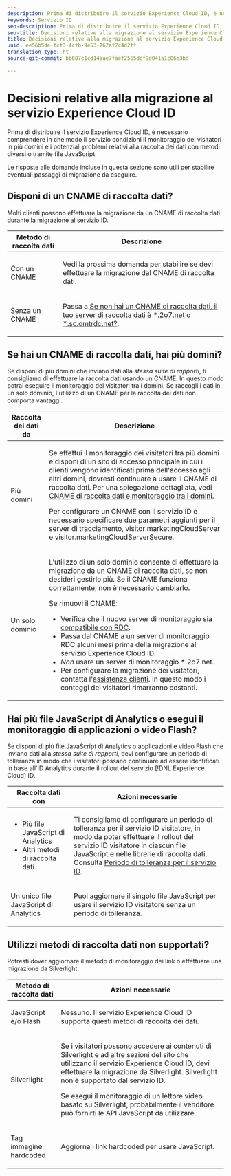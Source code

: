 ```yaml
---
description: Prima di distribuire il servizio Experience Cloud ID, è necessario comprendere in che modo il servizio condizioni il monitoraggio dei visitatori in più domini e i potenziali problemi relativi alla raccolta dei dati con metodi diversi o tramite file JavaScript.
keywords: Servizio ID
seo-description: Prima di distribuire il servizio Experience Cloud ID, è necessario comprendere in che modo il servizio condizioni il monitoraggio dei visitatori in più domini e i potenziali problemi relativi alla raccolta dei dati con metodi diversi o tramite file JavaScript.
seo-title: Decisioni relative alla migrazione al servizio Experience Cloud ID
title: Decisioni relative alla migrazione al servizio Experience Cloud ID
uuid: ee56b5de-fcf3-4cfb-9e53-762af7c4d2ff
translation-type: ht
source-git-commit: bb687c1cd14aae7faef2565dcf9d041a1c06e3bd

---
```



# Decisioni relative alla migrazione al servizio Experience Cloud ID

Prima di distribuire il servizio Experience Cloud ID, è necessario comprendere in che modo il servizio condizioni il monitoraggio dei visitatori in più domini e i potenziali problemi relativi alla raccolta dei dati con metodi diversi o tramite file JavaScript.

Le risposte alle domande incluse in questa sezione sono utili per stabilire eventuali passaggi di migrazione da eseguire.

## Disponi di un CNAME di raccolta dati?

Molti clienti possono effettuare la migrazione da un CNAME di raccolta dati durante la migrazione al servizio ID.

<table id="table_13F7C1E3D64D4F86B0149C9D3B54AADD"> 
 <thead> 
  <tr> 
   <th colname="col1" class="entry"> Metodo di raccolta dati </th> 
   <th colname="col2" class="entry"> Descrizione </th> 
  </tr> 
 </thead>
 <tbody> 
  <tr> 
   <td colname="col1"> <p>Con un CNAME </p> </td> 
   <td colname="col2"> <p>Vedi la prossima domanda per stabilire se devi effettuare la migrazione dal CNAME di raccolta dati. </p> </td> 
  </tr> 
  <tr> 
   <td colname="col1"> <p>Senza un CNAME </p> </td> 
   <td colname="col2"> <p>Passa a <a href="../../mcvid-reference/mcvid-analytics-reference/mcvid-migration-decisions.md#section-34dabde7780e4a339f134c0ca7768961" format="dita" scope="local">Se non hai un CNAME di raccolta dati, il tuo server di raccolta dati è *.2o7.net o *.sc.omtrdc.net?</a>. </p> </td> 
  </tr> 
 </tbody> 
</table>

## Se hai un CNAME di raccolta dati, hai più domini?

Se disponi di più domini che inviano dati alla *stessa suite di rapporti*, ti consigliamo di effettuare la raccolta dati usando un CNAME. In questo modo potrai eseguire il monitoraggio dei visitatori tra i domini. Se raccogli i dati in un solo dominio, l&#39;utilizzo di un CNAME per la raccolta dei dati non comporta vantaggi.

<table id="table_D132BCA243E54657AEC930559343FDD3"> 
 <thead> 
  <tr> 
   <th colname="col1" class="entry"> Raccolta dei dati da </th> 
   <th colname="col2" class="entry"> Descrizione </th> 
  </tr> 
 </thead>
 <tbody> 
  <tr> 
   <td colname="col1"> <p>Più domini </p> </td> 
   <td colname="col2"> <p>Se effettui il monitoraggio dei visitatori tra più domini e disponi di un sito di accesso principale in cui i clienti vengono identificati prima dell'accesso agli altri domini, dovresti continuare a usare il CNAME di raccolta dati. Per una spiegazione dettagliata, vedi <a href="../../mcvid-reference/mcvid-analytics-reference/mcvid-cname.md#concept-4df91f8a30ad4ec7a01eb943d579cc9d" format="dita" scope="local">CNAME di raccolta dati e monitoraggio tra i domini</a>. </p> <p>Per configurare un CNAME con il servizio ID è necessario specificare due parametri aggiunti per il server di tracciamento, <span class="codeph">visitor.marketingCloudServer</span> e <span class="codeph">visitor.marketingCloudServerSecure</span>. </p> </td> 
  </tr> 
  <tr> 
   <td colname="col1"> <p>Un solo dominio </p> </td> 
   <td colname="col2"> <p>L'utilizzo di un solo dominio consente di effettuare la migrazione da un CNAME di raccolta dati, se non desideri gestirlo più. Se il CNAME funziona correttamente, non è necessario cambiarlo. </p> <p>Se rimuovi il CNAME: </p> 
    <ul id="ul_12CDECEFC7BB41A18895B507CAA42315"> 
     <li id="li_32E2CD3E58454E20A642BADE507AE86E">Verifica che il nuovo server di monitoraggio sia <a href="https://marketing.adobe.com/resources/help/en_US/whitepapers/rdc/" format="https" scope="external">compatibile con RDC</a>. </li> 
     <li id="li_865BB6DAA3594EBBAB688E73C8343762">Passa dal CNAME a un server di monitoraggio RDC alcuni mesi prima della migrazione al servizio <span class="keyword">Experience Cloud ID</span>. </li> 
     <li id="li_284A015177554C848C8648DC5BBAA365"> <i>Non</i> usare un server di monitoraggio <span class="codeph">*.2o7.net</span>. </li> 
     <li id="li_B1ABF03DC46C42059F61542CDE0FE5A1">Per configurare la migrazione dei visitatori, contatta l'<a href="https://helpx.adobe.com/it/marketing-cloud/contact-support.html" format="https" scope="external">assistenza clienti</a>. In questo modo i conteggi dei visitatori rimarranno costanti. </li> 
    </ul> </td> 
  </tr> 
 </tbody> 
</table>

## Hai più file JavaScript di Analytics o esegui il monitoraggio di applicazioni o video Flash?

Se disponi di più file JavaScript di Analytics o applicazioni e video Flash che inviano dati alla *stessa suite di rapporti*, devi configurare un periodo di tolleranza in modo che i visitatori possano continuare ad essere identificati in base all&#39;ID Analytics durante il rollout del servizio [!DNL Experience Cloud] ID.

<table id="table_8A4EA063AF4345B69BC98537E2E702BA"> 
 <thead> 
  <tr> 
   <th colname="col1" class="entry"> Raccolta dati con </th> 
   <th colname="col2" class="entry"> Azioni necessarie </th> 
  </tr> 
 </thead>
 <tbody> 
  <tr> 
   <td colname="col1"> 
    <ul id="ul_910DD99E074E49C6907F86426EFA5BF2"> 
     <li id="li_4366CC8EB7A54A959568E3761ABBBF23">Più file JavaScript di Analytics </li> 
     <li id="li_B8A8132019EA48088E4F37E36F153D76">Altri metodi di raccolta dati </li> 
    </ul> </td> 
   <td colname="col2"> <p>Ti consigliamo di configurare un periodo di tolleranza per il servizio ID visitatore, in modo da poter effettuare il rollout del servizio ID visitatore in ciascun file JavaScript e nelle librerie di raccolta dati. Consulta <a href="../../mcvid-reference/mcvid-analytics-reference/mcvid-grace-period.md" format="dita" scope="local"> Periodo di tolleranza per il servizio ID</a>. </p> </td> 
  </tr> 
  <tr> 
   <td colname="col1"> <p>Un unico file JavaScript di Analytics </p> </td> 
   <td colname="col2"> <p>Puoi aggiornare il singolo file JavaScript per usare il servizio ID visitatore senza un periodo di tolleranza. </p> </td> 
  </tr> 
 </tbody> 
</table>

## Utilizzi metodi di raccolta dati non supportati?

Potresti dover aggiornare il metodo di monitoraggio dei link o effettuare una migrazione da Silverlight.

<table id="table_A72AEB92F48345DD83F136B9989F4EF9"> 
 <thead> 
  <tr> 
   <th colname="col1" class="entry"> Metodo di raccolta dati </th> 
   <th colname="col2" class="entry"> Azioni necessarie </th> 
  </tr> 
 </thead>
 <tbody> 
  <tr> 
   <td colname="col1"> <p>JavaScript e/o Flash </p> </td> 
   <td colname="col2"> <p>Nessuno. Il servizio <span class="keyword">Experience Cloud ID</span> supporta questi metodi di raccolta dei dati. </p> </td> 
  </tr> 
  <tr> 
   <td colname="col1"> <p>Silverlight </p> </td> 
   <td colname="col2"> <p>Se i visitatori possono accedere ai contenuti di Silverlight e ad altre sezioni del sito che utilizzano il servizio <span class="keyword">Experience Cloud ID</span>, devi effettuare la migrazione da Silverlight. Silverlight non è supportato dal servizio ID. </p> <p> Se esegui il monitoraggio di un lettore video basato su Silverlight, probabilmente il venditore può fornirti le API JavaScript da utilizzare. </p> </td> 
  </tr> 
  <tr> 
   <td colname="col1"> <p>Tag immagine hardcoded </p> </td> 
   <td colname="col2"> <p>Aggiorna i link hardcoded per usare JavaScript. </p> </td> 
  </tr> 
 </tbody> 
</table>

